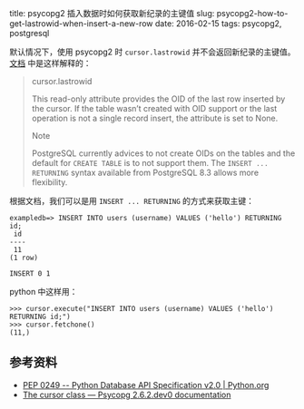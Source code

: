 title: psycopg2 插入数据时如何获取新纪录的主键值
slug: psycopg2-how-to-get-lastrowid-when-insert-a-new-row
date: 2016-02-15
tags: psycopg2, postgresql

默认情况下，使用 psycopg2 时 `cursor.lastrowid` 并不会返回新纪录的主键值。
[文档](http://initd.org/psycopg/docs/cursor.html?highlight=lastrowid#cursor.lastrowid) 中是这样解释的：

> cursor.lastrowid
>
> This read-only attribute provides the OID of the last row inserted by the cursor.
> If the table wasn’t created with OID support or the last operation is not a single record insert,
> the attribute is set to None.
>
> Note
>
> PostgreSQL currently advices to not create OIDs on the tables and the default for `CREATE TABLE`
> is to not support them. The `INSERT ... RETURNING` syntax available from
> PostgreSQL 8.3 allows more flexibility.

根据文档，我们可以是用 `INSERT ... RETURNING` 的方式来获取主键：

    exampledb=> INSERT INTO users (username) VALUES ('hello') RETURNING id;
     id
    ----
     11
    (1 row)

    INSERT 0 1

python 中这样用：

    >>> cursor.execute("INSERT INTO users (username) VALUES ('hello') RETURNING id;")
    >>> cursor.fetchone()
    (11,)


## 参考资料

* [PEP 0249 -- Python Database API Specification v2.0 | Python.org](https://www.python.org/dev/peps/pep-0249/#lastrowid)
* [The cursor class — Psycopg 2.6.2.dev0 documentation](http://initd.org/psycopg/docs/cursor.html?highlight=lastrowid#cursor.lastrowid)
